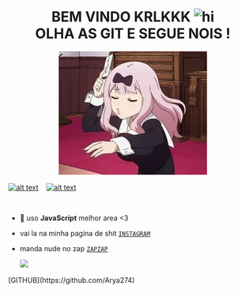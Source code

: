 <h1 align="center">BEM VINDO KRLKKK <img src="https://user-images.githubusercontent.com/1303154/88677602-1635ba80-d120-11ea-84d8-d263ba5fc3c0.gif" width="60px" alt="hi"><br>OLHA AS GIT E SEGUE NOIS !</h1>

<p align="center">
  <img src="https://github.com/cychrisfds/banners/blob/main/97e5596692d0d0068247e5821993d1a4.jpg" />
</p>
<a href="https://instagram.com/arpunchs"><img src="https://image.flaticon.com/icons/svg/174/174848.svg" alt="alt text" width="20" height="20"></a>      &nbsp;&nbsp;   <a href="https://youtube.com/c/DrawlNag"><img src="https://image.flaticon.com/icons/svg/174/174855.svg" alt="alt text" width="20" height="20"></a>

 &nbsp;&nbsp; 


- 👀 uso  **JavaScript** melhor area <3

- vai la na minha pagina de shit [`INSTAGRAM`](https://instagram.com/cychris_fds.trash)

- manda nude no zap [`ZAPZAP`](https://wa.me//5581996207906)






  <img src="https://raw.githubusercontent.com/TheDudeThatCode/TheDudeThatCode/master/Assets/Mario_Gameplay.gif"/>







</p>







</p>
[GITHUB](https://github.com/Arya274)
